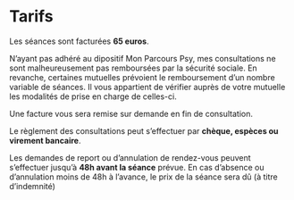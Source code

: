 # Tarifs

Les séances sont facturées **65 euros**.

N’ayant pas adhéré au dipositif Mon Parcours Psy, mes consultations ne sont malheureusement pas remboursées par la sécurité sociale. En revanche, certaines mutuelles prévoient le remboursement d’un nombre variable de séances. Il vous appartient de vérifier auprès de votre mutuelle les modalités de prise en charge de celles-ci.

Une facture vous sera remise sur demande en fin de consultation.

Le règlement des consultations peut s’effectuer par **chèque, espèces ou virement bancaire**.

Les demandes de report ou d’annulation de rendez-vous peuvent s’effectuer jusqu’à **48h avant la séance** prévue. En cas d’absence ou d’annulation moins de 48h à l’avance, le prix de la séance sera dû (à titre d’indemnité)
